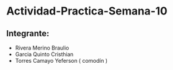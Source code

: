 # Actividad-Practica-Semana-10
## Integrante:
- Rivera Merino Braulio
- Garcia Quinto Cristhian
- Torres Camayo Yeferson ( comodín )